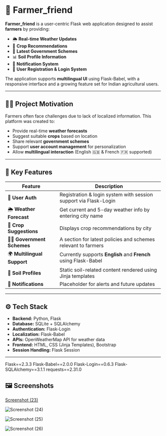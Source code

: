 # 🌾 Farmer_friend

**Farmer_friend** is a user-centric Flask web application designed to assist **farmers** by providing:

- 🌦️ **Real-time Weather Updates**
- 🌱 **Crop Recommendations**
- 📄 **Latest Government Schemes**
- 📊 **Soil Profile Information**
- 🔔 **Notification System**
- 👥 **User Registration & Login System**

The application supports **multilingual UI** using Flask-Babel, with a responsive interface and a growing feature set for Indian agricultural users.

---

## 🧑‍🌾 Project Motivation

Farmers often face challenges due to lack of localized information. This platform was created to:
- Provide real-time **weather forecasts**
- Suggest suitable **crops** based on location
- Share relevant **government schemes**
- Support **user account management** for personalization
- Allow **multilingual interaction** (English 🇬🇧 & French 🇫🇷 supported)

---

## 📌 Key Features

| Feature                | Description                                                                 |
|------------------------|-----------------------------------------------------------------------------|
| 🔐 **User Auth**        | Registration & login system with session support via Flask-Login            |
| 🌦️ **Weather Forecast** | Get current and 5-day weather info by entering city name                    |
| 🌾 **Crop Suggestions** | Displays crop recommendations by city                                       |
| 🧑‍💼 **Government Schemes** | A section for latest policies and schemes relevant to farmers             |
| 🌍 **Multilingual Support** | Currently supports **English** and **French** using Flask-Babel            |
| 📄 **Soil Profiles**     | Static soil-related content rendered using Jinja templates                 |
| 🔔 **Notifications**     | Placeholder for alerts and future updates                                  |

---

## ⚙️ Tech Stack

- **Backend:** Python, Flask
- **Database:** SQLite + SQLAlchemy
- **Authentication:** Flask-Login
- **Localization:** Flask-Babel
- **APIs:** OpenWeatherMap API for weather data
- **Frontend:** HTML, CSS (Jinja Templates), Bootstrap
- **Session Handling:** Flask Session

---

Flask==2.3.3
Flask-Babel==2.0.0
Flask-Login==0.6.3
Flask-SQLAlchemy==3.1.1
requests==2.31.0




## 🖼️ Screenshots 
[Screenshot (23)](https://github.com/user-attachments/assets/dd0fade8-4d49-4f4d-a965-9af8d2402cce)

![Screenshot (24)](https://github.com/user-attachments/assets/7b95761c-479e-408c-b7f8-83d786caf656)

![Screenshot (25)](https://github.com/user-attachments/assets/6701c2e3-60af-437f-837c-38ba12e9e89a)

![Screenshot (26)](https://github.com/user-attachments/assets/83984dfd-7879-47d1-be3f-3b0ab9ee2b7d)



